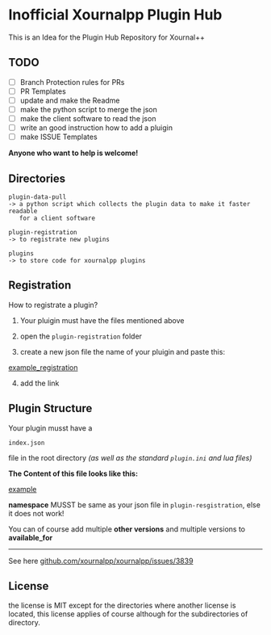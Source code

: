 # Inofficial Xournalpp Plugin Hub

This is an Idea for the Plugin Hub Repository for Xournal++


## TODO

- [ ] Branch Protection rules for PRs
- [ ] PR Templates
- [ ] update and make the Readme
- [ ] make the python script to merge the json
- [ ] make the client software to read the json
- [ ] write an good instruction how to add a pluigin
- [ ] make ISSUE Templates

**Anyone who want to help is welcome!**


<!-- ------------------------------------------ ---

Other TODO

- rename the Folders (shorter folder names)

---- ------------------------------------------ -->


<!--

Ascii banner
https://manytools.org/hacker-tools/ascii-banner/

'##::::'##::'######::'########:'##:::::::'########::'######:::'######::
 ##:::: ##:'##... ##: ##.....:: ##::::::: ##.....::'##... ##:'##... ##:
 ##:::: ##: ##:::..:: ##::::::: ##::::::: ##::::::: ##:::..:: ##:::..::
 ##:::: ##:. ######:: ######::: ##::::::: ######:::. ######::. ######::
 ##:::: ##::..... ##: ##...:::: ##::::::: ##...:::::..... ##::..... ##:
 ##:::: ##:'##::: ##: ##::::::: ##::::::: ##:::::::'##::: ##:'##::: ##:
. #######::. ######:: ########: ########: ########:. ######::. ######::
:.......::::......:::........::........::........:::......::::......:::
'####:'########::'########::::'###:::::'######::                       
. ##:: ##.... ##: ##.....::::'## ##:::'##... ##:                       
: ##:: ##:::: ##: ##::::::::'##:. ##:: ##:::..::                       
: ##:: ##:::: ##: ######:::'##:::. ##:. ######::                       
: ##:: ##:::: ##: ##...:::: #########::..... ##:                       
: ##:: ##:::: ##: ##::::::: ##.... ##:'##::: ##:                       
'####: ########:: ########: ##:::: ##:. ######::                       
....::........:::........::..:::::..:::......:::                       

Add a statistics server which counts plugins etc
- Count

with workflow or free hosting like nextjs idk

-->


## Directories

```
plugin-data-pull
-> a python script which collects the plugin data to make it faster readable
   for a client software

plugin-registration
-> to registrate new plugins

plugins
-> to store code for xournalpp plugins
```


## Registration

How to registrate a plugin?

1. Your pluigin must have the files mentioned above

2. open the `plugin-registration` folder

3. create a new json file the name of your pluigin and paste this:

[example_registration](example/example_registration.json)

4. add the link


## Plugin Structure

Your plugin musst have a 
```
index.json
```
file in the root directory *(as well as the standard `plugin.ini` and lua files)*

**The Content of this file looks like this:**

[example](example/example.json)

**namespace** MUSST be same as your json file in `plugin-resgistration`,
else it does not work!

You can of course add multiple **other versions** and multiple versions
to **available_for**


---

See here [github.com/xournalpp/xournalpp/issues/3839](https://github.com/xournalpp/xournalpp/issues/3839)


## License

the license is MIT except for the directories where another license is located,
this license applies of course although for the subdirectories of directory.

